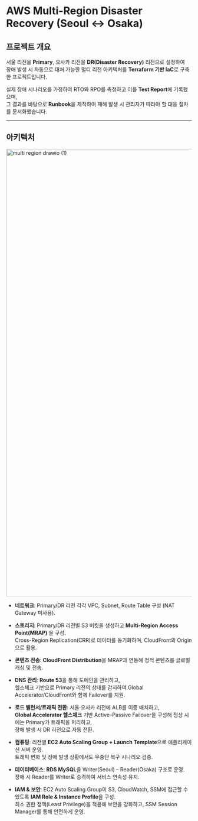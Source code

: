 # AWS Multi-Region Disaster Recovery (Seoul ↔ Osaka)

## 프로젝트 개요
서울 리전을 **Primary**, 오사카 리전을 **DR(Disaster Recovery)** 리전으로 설정하여  
장애 발생 시 자동으로 대처 가능한 멀티 리전 아키텍처를 **Terraform 기반 IaC**로 구축한 프로젝트입니다.  

실제 장애 시나리오를 가정하여 RTO와 RPO를 측정하고 이를 **Test Report**에 기록했으며,  
그 결과를 바탕으로 **Runbook**을 제작하여 재해 발생 시 관리자가 따라야 할 대응 절차를 문서화했습니다.  

---

## 아키텍처
<img width="1152" height="1211" alt="multi region drawio (1)" src="https://github.com/user-attachments/assets/81ee56ec-ed59-4afe-bc57-867009831905" />


- **네트워크**: Primary/DR 리전 각각 VPC, Subnet, Route Table 구성 (NAT Gateway 미사용).  

- **스토리지**: Primary/DR 리전별 S3 버킷을 생성하고 **Multi-Region Access Point(MRAP)** 을 구성.  
  Cross-Region Replication(CRR)로 데이터를 동기화하며, CloudFront의 Origin으로 활용.  

- **콘텐츠 전송**: **CloudFront Distribution**을 MRAP과 연동해 정적 콘텐츠를 글로벌 캐싱 및 전송.  

- **DNS 관리**: **Route 53**을 통해 도메인을 관리하고,  
  헬스체크 기반으로 Primary 리전의 상태를 감지하여 Global Accelerator/CloudFront와 함께 Failover를 지원.
  
- **로드 밸런서/트래픽 전환**: 서울·오사카 리전에 ALB를 이중 배치하고,  
  **Global Accelerator 헬스체크** 기반 Active–Passive Failover을 구성해 정상 시에는 Primary가 트래픽을 처리하고,  
  장애 발생 시 DR 리전으로 자동 전환.  

- **컴퓨팅**: 리전별 **EC2 Auto Scaling Group + Launch Template**으로 애플리케이션 서버 운영.  
  트래픽 변화 및 장애 발생 상황에서도 무중단 복구 시나리오 검증.  

- **데이터베이스**: **RDS MySQL**을 Writer(Seoul) – Reader(Osaka) 구조로 운영.  
  장애 시 Reader를 Writer로 승격하여 서비스 연속성 유지.  

- **IAM & 보안**: EC2 Auto Scaling Group이 S3, CloudWatch, SSM에 접근할 수 있도록 **IAM Role & Instance Profile**을 구성.  
  최소 권한 정책(Least Privilege)을 적용해 보안을 강화하고, SSM Session Manager를 통해 안전하게 운영.  



